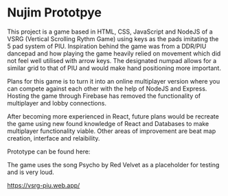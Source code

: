 # Nujim Prototpye
This project is a game based in HTML, CSS, JavaScript and NodeJS of a VSRG (Vertical Scrolling Rythm Game) using keys as the pads imitating the 5 pad system of PIU. Inspiration behind the game was from a DDR/PIU dancepad and how playing the game heavily relied on movement which did not feel well utilised with arrow keys. The designated numpad allows for a similar grid to that of PIU and would make hand positioning more important. 

Plans for this game is to turn it into an online multiplayer version where you can compete against each other with the help of NodeJS and Express. Hosting the game through Firebase has removed the functionality of multiplayer and lobby connections.

After becoming more experienced in React, future plans would be recreate the game using new found knowledge of React and Databases to make multiplayer functionality viable. Other areas of improvement are beat map creation, interface and relaibility.

Prototype can be found here:

The game uses the song Psycho by Red Velvet as a placeholder for testing and is very loud. 

https://vsrg-piu.web.app/
